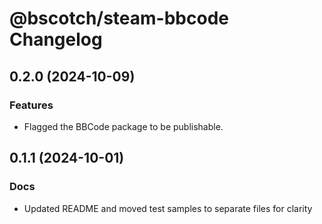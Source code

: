 # @bscotch/steam-bbcode Changelog

## 0.2.0 (2024-10-09)

### Features

- Flagged the BBCode package to be publishable.

## 0.1.1 (2024-10-01)

### Docs

- Updated README and moved test samples to separate files for clarity